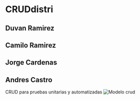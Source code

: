 # CRUDdistri
## Duvan Ramirez
## Camilo Ramirez
## Jorge Cardenas
## Andres Castro


CRUD para pruebas unitarias y automatizadas
![Modelo crud](https://github.com/jorgecardenas9006/CRUDdistri/blob/master/imgcrud.PNG?raw=true)
